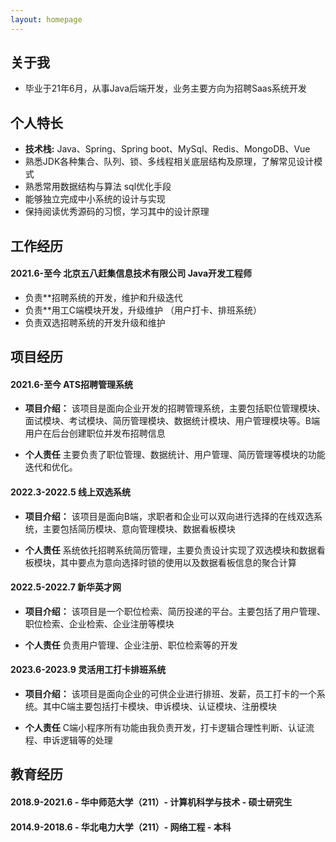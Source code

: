 ```yaml
---
layout: homepage
---
```


## 关于我

- 毕业于21年6月，从事Java后端开发，业务主要方向为招聘Saas系统开发

## 个人特长

- **技术栈:** Java、Spring、Spring boot、MySql、Redis、MongoDB、Vue
- 熟悉JDK各种集合、队列、锁、多线程相关底层结构及原理，了解常见设计模式
- 熟悉常用数据结构与算法 sql优化手段
- 能够独立完成中小系统的设计与实现
- 保持阅读优秀源码的习惯，学习其中的设计原理
  
## 工作经历

#### 2021.6-至今 北京五八赶集信息技术有限公司 Java开发工程师

- 负责**招聘系统的开发，维护和升级迭代
- 负责**用工C端模块开发，升级维护 （用户打卡、排班系统）
- 负责双选招聘系统的开发升级和维护

## 项目经历
#### 2021.6-至今 ATS招聘管理系统

- **项目介绍：** 该项目是面向企业开发的招聘管理系统，主要包括职位管理模块、面试模块、考试模块、简历管理模块、数据统计模块、用户管理模块等。B端用户在后台创建职位并发布招聘信息

- **个人责任** 主要负责了职位管理、数据统计、用户管理、简历管理等模块的功能迭代和优化。

#### 2022.3-2022.5 线上双选系统

- **项目介绍：** 该项目是面向B端，求职者和企业可以双向进行选择的在线双选系统，主要包括简历模块、意向管理模块、数据看板模块

- **个人责任** 系统依托招聘系统简历管理，主要负责设计实现了双选模块和数据看板模块，其中要点为意向选择时锁的使用以及数据看板信息的聚合计算

#### 2022.5-2022.7 新华英才网

- **项目介绍：** 该项目是一个职位检索、简历投递的平台。主要包括了用户管理、职位检索、企业检索、企业注册等模块

- **个人责任** 负责用户管理、企业注册、职位检索等的开发

#### 2023.6-2023.9 灵活用工打卡排班系统

- **项目介绍：** 该项目是面向企业的可供企业进行排班、发薪，员工打卡的一个系统。其中C端主要包括打卡模块、申诉模块、认证模块、注册模块

- **个人责任** C端小程序所有功能由我负责开发，打卡逻辑合理性判断、认证流程、申诉逻辑等的处理

## 教育经历
#### 2018.9-2021.6 - 华中师范大学（211）- 计算机科学与技术 - 硕士研究生
#### 2014.9-2018.6 - 华北电力大学（211）- 网络工程 - 本科
